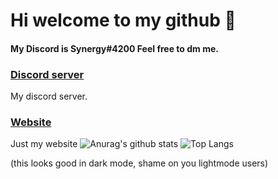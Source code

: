 # Hi welcome to my github :wave:
#### My Discord is Synergy#4200 Feel free to dm me.
### [Discord server](https://discord.gg/dCcBFwQStT)
My discord server.
### [Website](https://synergydev.xyz)
Just my website
![Anurag's github stats](https://readmestats.tk/api?username=SynergyBest&count_private=true&show_icons=true&title_color=fff&icon_color=f9f9f9&text_color=9f9f9f&bg_color=0D1117)
![Top Langs](https://readmestats.tk/api/top-langs/?username=SynergyBest&langs_count=3&count_private=true&title_color=fff&icon_color=f9f9f9&text_color=9f9f9f&bg_color=0D1117)

(this looks good in dark mode, shame on you lightmode users)

[//]: # (I don't know why you're back here, but please DON'T use my readmestats use https://github.com/anuraghazra/github-readme-stats thanks!)

